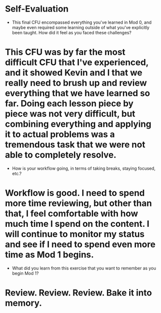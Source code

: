 # Self-Evaluation

- This final CFU encompassed everything you've learned in Mod 0, and maybe even required some learning outside of what you've explicitly been taught. How did it feel as you faced these challenges?
# This CFU was by far the most difficult CFU that I've experienced, and it showed Kevin and I that we really need to brush up and review everything that we have learned so far. Doing each lesson piece by piece was not very difficult, but combining everything and applying it to actual problems was a tremendous task that we were not able to completely resolve. 
- How is your workflow going, in terms of taking breaks, staying focused, etc.?
# Workflow is good. I need to spend more time reviewing, but other than that, I feel comfortable with how much time I spend on the content. I will continue to monitor my status and see if I need to spend even more time as Mod 1 begins.
- What did you learn from this exercise that you want to remember as you begin Mod 1?
# Review. Review. Review. Bake it into memory.